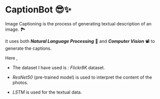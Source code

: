 # **CaptionBot** 😎✨

Image Captioning is the process of generating textual description of an image. 🏞

It uses both ***Natural Language Processing*** 📃 and ***Computer Vision*** 📽 to generate the captions.

Here , 

- The dataset I have used is : *Flickr8K* dataset.

- *ResNet50*  (pre-trained model) is used  to interpret the content of the photos.

- *LSTM* is used for the textual data.
